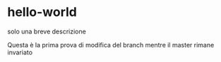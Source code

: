 # hello-world
solo una breve descrizione

Questa è la prima prova di modifica del branch mentre il master rimane invariato
